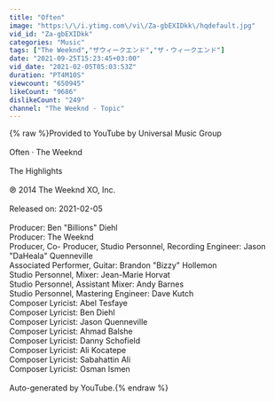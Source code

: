 ```yaml
---
title: "Often"
image: "https:\/\/i.ytimg.com\/vi\/Za-gbEXIDkk\/hqdefault.jpg"
vid_id: "Za-gbEXIDkk"
categories: "Music"
tags: ["The Weeknd","ザウィークエンド","ザ・ウィークエンド"]
date: "2021-09-25T15:23:45+03:00"
vid_date: "2021-02-05T05:03:53Z"
duration: "PT4M10S"
viewcount: "650945"
likeCount: "9686"
dislikeCount: "249"
channel: "The Weeknd - Topic"
---
```

{% raw %}Provided to YouTube by Universal Music Group<br /><br />Often · The Weeknd<br /><br />The Highlights<br /><br />℗ 2014 The Weeknd XO, Inc.<br /><br />Released on: 2021-02-05<br /><br />Producer: Ben &quot;Billions&quot; Diehl<br />Producer: The Weeknd<br />Producer, Co- Producer, Studio  Personnel, Recording  Engineer: Jason &quot;DaHeala&quot; Quenneville<br />Associated  Performer, Guitar: Brandon &quot;Bizzy&quot; Hollemon<br />Studio  Personnel, Mixer: Jean-Marie Horvat<br />Studio  Personnel, Assistant  Mixer: Andy Barnes<br />Studio  Personnel, Mastering  Engineer: Dave Kutch<br />Composer  Lyricist: Abel Tesfaye<br />Composer  Lyricist: Ben Diehl<br />Composer  Lyricist: Jason Quenneville<br />Composer  Lyricist: Ahmad Balshe<br />Composer  Lyricist: Danny Schofield<br />Composer  Lyricist: Ali Kocatepe<br />Composer  Lyricist: Sabahattin Ali<br />Composer  Lyricist: Osman Ismen<br /><br />Auto-generated by YouTube.{% endraw %}
